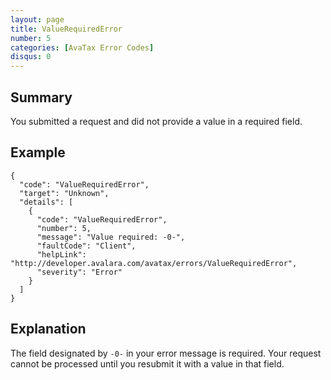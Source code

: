 ```yaml
---
layout: page
title: ValueRequiredError
number: 5
categories: [AvaTax Error Codes]
disqus: 0
---
```


## Summary

You submitted a request and did not provide a value in a required field.

## Example

    {
      "code": "ValueRequiredError",
      "target": "Unknown",
      "details": [
        {
          "code": "ValueRequiredError",
          "number": 5,
          "message": "Value required: -0-",
          "faultCode": "Client",
          "helpLink": "http://developer.avalara.com/avatax/errors/ValueRequiredError",
          "severity": "Error"
        }
      ]
    }

## Explanation

The field designated by `-0-` in your error message is required.  Your request cannot be processed until you resubmit it with a value in that field.
